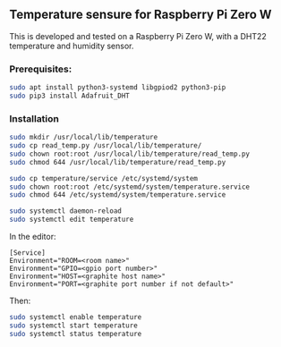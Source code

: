 ## Temperature sensure for Raspberry Pi Zero W

This is developed and tested on a Raspberry Pi Zero W, with a DHT22 temperature and humidity sensor.

### Prerequisites:

```sh
sudo apt install python3-systemd libgpiod2 python3-pip
sudo pip3 install Adafruit_DHT
```

### Installation

```sh
sudo mkdir /usr/local/lib/temperature
sudo cp read_temp.py /usr/local/lib/temperature/
sudo chown root:root /usr/local/lib/temperature/read_temp.py
sudo chmod 644 /usr/local/lib/temperature/read_temp.py

sudo cp temperature/service /etc/systemd/system
sudo chown root:root /etc/systemd/system/temperature.service
sudo chmod 644 /etc/systemd/system/temperature.service

sudo systemctl daemon-reload
sudo systemctl edit temperature
```

In the editor:

```
[Service]
Environment="ROOM=<room name>"
Environment="GPIO=<gpio port number>"
Environment="HOST=<graphite host name>"
Environment="PORT=<graphite port number if not default>"
```

Then:

```sh
sudo systemctl enable temperature
sudo systemctl start temperature
sudo systemctl status temperature
```


```
